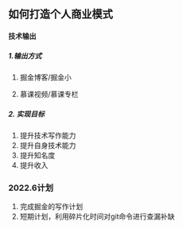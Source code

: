 ## 如何打造个人商业模式



#### 技术输出

##### 1.输出方式

1. 掘金博客/掘金小

2. 慕课视频/慕课专栏

#####  2. 实现目标

1. 提升技术写作能力
2. 提升自身技术能力
3. 提升知名度
4. 提升收入



### 2022.6计划

1. 完成掘金的写作计划
2. 短期计划，利用碎片化时间对git命令进行查漏补缺

